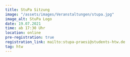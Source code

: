 ```yaml
---
title: StuPa Sitzung
image: "/assets/images/Veranstaltungen/stupa.jpg"
image_alt: StuPa Logo
date: 19.07.2021
time: ab 17:30 Uhr
location: online
pre-registration: true
registration_link: mailto:stupa-praesi@students-htw.de
tag: htw
---
```

